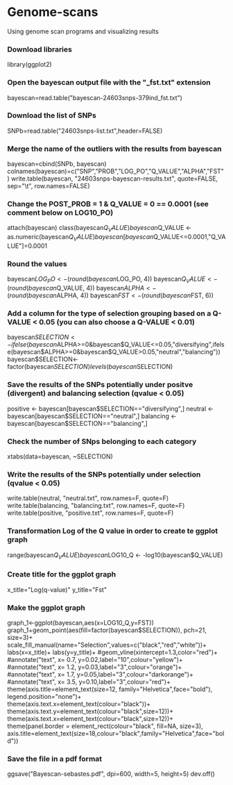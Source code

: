 # Genome-scans
Using genome scan programs and visualizing results

### Download libraries
library(ggplot2)

### Open the bayescan output file with the "_fst.txt" extension
bayescan=read.table("bayescan-24603snps-379ind_fst.txt")

### Download the list of SNPs
SNPb=read.table("24603snps-list.txt",header=FALSE)

### Merge the name of the outliers with the results from bayescan
bayescan=cbind(SNPb, bayescan)
colnames(bayescan)=c("SNP","PROB","LOG_PO","Q_VALUE","ALPHA","FST")
write.table(bayescan, "24603snps-bayescan-results.txt", quote=FALSE, sep="\t", row.names=FALSE)

### Change the POST_PROB = 1 & Q_VALUE = 0 == 0.0001 (see comment below on LOG10_PO)
attach(bayescan)
class(bayescan$Q_VALUE)
bayescan$Q_VALUE <- as.numeric(bayescan$Q_VALUE)
bayescan[bayescan$Q_VALUE<=0.0001,"Q_VALUE"]=0.0001

### Round the values
bayescan$LOG_PO <- (round(bayescan$LOG_PO, 4))
bayescan$Q_VALUE <- (round(bayescan$Q_VALUE, 4))
bayescan$ALPHA <- (round(bayescan$ALPHA, 4))
bayescan$FST <- (round(bayescan$FST, 6))

### Add a column for the type of selection grouping based on a Q-VALUE < 0.05 (you can also choose a Q-VALUE < 0.01)
bayescan$SELECTION <- ifelse(bayescan$ALPHA>=0&bayescan$Q_VALUE<=0.05,"diversifying",ifelse(bayescan$ALPHA>=0&bayescan$Q_VALUE>0.05,"neutral","balancing"))
bayescan$SELECTION<- factor(bayescan$SELECTION)
levels(bayescan$SELECTION)

### Save the results of the SNPs potentially under positve (divergent) and balancing selection (qvalue < 0.05)
positive <- bayescan[bayescan$SELECTION=="diversifying",]
neutral <- bayescan[bayescan$SELECTION=="neutral",]
balancing <- bayescan[bayescan$SELECTION=="balancing",]

### Check the number of SNps belonging to each category
xtabs(data=bayescan, ~SELECTION)

### Write the results of the SNPs potentially under selection (qvalue < 0.05)
write.table(neutral, "neutral.txt", row.names=F, quote=F)
write.table(balancing, "balancing.txt", row.names=F, quote=F)
write.table(positive, "positive.txt", row.names=F, quote=F)

### Transformation Log of the Q value in order to create te ggplot graph
range(bayescan$Q_VALUE)
bayescan$LOG10_Q <- -log10(bayescan$Q_VALUE)

### Create title for the ggplot graph
x_title="Log(q-value)"
y_title="Fst"

### Make the ggplot graph
graph_1<-ggplot(bayescan,aes(x=LOG10_Q,y=FST))
graph_1+geom_point(aes(fill=factor(bayescan$SELECTION)), pch=21, size=3)+
  scale_fill_manual(name="Selection",values=c("black","red","white"))+
  labs(x=x_title)+
  labs(y=y_title)+
  #geom_vline(xintercept=1.3,color="red")+
 #annotate("text", x= 0.7, y=0.02,label="10",colour="yellow")+
#annotate("text", x= 1.2, y=0.03,label="3",colour="orange")+
 #annotate("text", x= 1.7, y=0.05,label="3",colour="darkorange")+
  #annotate("text", x= 3.5, y=0.10,label="3",colour="red")+
  theme(axis.title=element_text(size=12, family="Helvetica",face="bold"), legend.position="none")+
  theme(axis.text.x=element_text(colour="black"))+
  theme(axis.text.y=element_text(colour="black",size=12))+
  theme(axis.text.x=element_text(colour="black",size=12))+
  theme(panel.border = element_rect(colour="black", fill=NA, size=3),
        axis.title=element_text(size=18,colour="black",family="Helvetica",face="bold"))
  
### Save the file in a pdf format
ggsave("Bayescan-sebastes.pdf", dpi=600, width=5, height=5)
dev.off()

